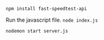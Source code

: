 ``` npm install fast-speedtest-api ```

Run the javascript file.
``` node index.js ```

``` nodemon start server.js ```
